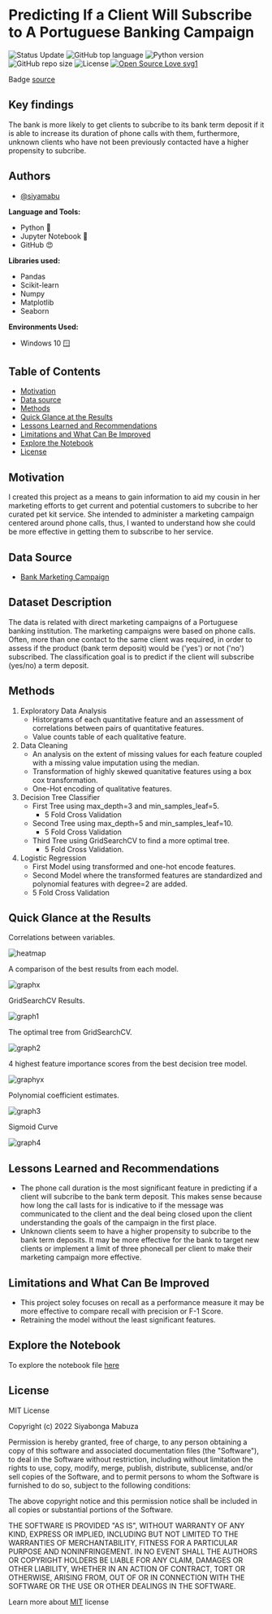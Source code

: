 # Predicting If a Client Will Subscribe to A Portuguese Banking Campaign

![Status Update](https://img.shields.io/badge/Status-Complete-brightgreen) 
![GitHub top language](https://img.shields.io/github/languages/top/sverma1012/income-level?color=%23F37626&logo=Jupyter&logoColor=%23F37626&style=flat-square)
![Python version](https://img.shields.io/badge/Python%20version-3.10%2B-lightgrey)
![GitHub repo size](https://img.shields.io/github/repo-size/siyamabu/Portuguese-Banking-Campaign)
![License](https://img.shields.io/badge/License-MIT-green)
[![Open Source Love svg1](https://badges.frapsoft.com/os/v1/open-source.svg?v=103)](https://github.com/ellerbrock/open-source-badges/)

Badge [source](https://shields.io/)

## Key findings

The bank is more likely to get clients to subcribe to its bank term deposit if it is able to increase its duration of phone calls with them, furthermore, unknown clients who have not been previously contacted have a higher propensity to subcribe. 

## Authors

- [@siyamabu](https://www.github.com/siyamabu)

**Language and Tools:**<br />
* Python :snake:
* Jupyter Notebook :notebook:
* GitHub :heart_eyes:

**Libraries used:**<br />
* Pandas
* Scikit-learn
* Numpy
* Matplotlib
* Seaborn

**Environments Used:**<br />
* Windows 10 🪟

## Table of Contents

  - [Motivation](#motivation)
  - [Data source](#data-source)
  - [Methods](#methods)
  - [Quick Glance at the Results](#quick-glance-at-the-results)
  - [Lessons Learned and Recommendations](#lessons-learned-and-recommendations)
  - [Limitations and What Can Be Improved](#limitations-and-what-can-be-improved)
  - [Explore the Notebook](#explore-the-notebook)
  - [License](#license)

## Motivation 

I created this project as a means to gain information to aid my cousin in her marketing efforts to get current and potential customers to subcribe to her curated pet kit service. She intended to administer a marketing campaign centered around phone calls, thus, I wanted to understand how she could be more effective in getting them to subscribe to her service. 

## Data Source

- [Bank Marketing Campaign](https://archive.ics.uci.edu/ml/datasets/Bank+Marketing)

## Dataset Description

The data is related with direct marketing campaigns of a Portuguese banking institution. The marketing campaigns were based on phone calls. Often, more than one contact to the same client was required, in order to assess if the product (bank term deposit) would be ('yes') or not ('no') subscribed. The classification goal is to predict if the client will subscribe (yes/no) a term deposit.

## Methods

1. Exploratory Data Analysis
    * Historgrams of each quantitative feature and an assessment of correlations between pairs of quantitative features. 
    * Value counts table of each qualitative feature. 
2. Data Cleaning
    * An analysis on the extent of missing values for each feature coupled with a missing value imputation using the median. 
    * Transformation of highly skewed quanitative features using a box cox transformation. 
    * One-Hot encoding of qualitative features. 
3. Decision Tree Classifier
   * First Tree using max_depth=3 and min_samples_leaf=5.
      * 5 Fold Cross Validation
   * Second Tree using max_depth=5 and min_samples_leaf=10.
      * 5 Fold Cross Validation
   * Third Tree using GridSearchCV to find a more optimal tree.
      * 5 Fold Cross Validation.
4. Logistic Regression 
   * First Model using transformed and one-hot encode features.
   * Second Model where the transformed features are standardized and polynomial features with degree=2 are added. 
   * 5 Fold Cross Validation

## Quick Glance at the Results

Correlations between variables.

![heatmap](pictures/correlation.png)

A comparison of the best results from each model.

![graphx](pictures/model_results.png)

GridSearchCV Results.

![graph1](pictures/grid_search.png) 

The optimal tree from GridSearchCV.

![graph2](pictures/optimal_tree.png)

4 highest feature importance scores from the best decision tree model.

![graphyx](pictures/feature.png) 

Polynomial coefficient estimates. 

![graph3](pictures/polynomial%20coefficient%20estimates.png)

Sigmoid Curve 

![graph4](pictures/sigmoid_curve.png)

## Lessons Learned and Recommendations
- The phone call duration is the most significant feature in predicting if a client will subcribe to the bank term deposit. This makes sense because how long the call lasts for is indicative to if the message was communicated to the client and the deal being closed upon the client understanding the goals of the campaign in the first place. 
- Unknown clients seem to have a higher propensity to subcribe to the bank term deposits. It may be more effective for the bank to target new clients or implement a limit of three phonecall per client to make their marketing campaign more effective. 

## Limitations and What Can Be Improved
-  This project soley focuses on recall as a performance measure  it may be more effective to compare recall with precision or F-1 Score. 
-  Retraining the model without the least significant features.

## Explore the Notebook

To explore the notebook file [here](https://github.com/siyamabu/Portuguese-Banking-Campaign/blob/main/portuguese_banking_campaign.ipynb)

## License

MIT License

Copyright (c) 2022 Siyabonga Mabuza

Permission is hereby granted, free of charge, to any person obtaining a copy
of this software and associated documentation files (the "Software"), to deal
in the Software without restriction, including without limitation the rights
to use, copy, modify, merge, publish, distribute, sublicense, and/or sell
copies of the Software, and to permit persons to whom the Software is
furnished to do so, subject to the following conditions:

The above copyright notice and this permission notice shall be included in all
copies or substantial portions of the Software.

THE SOFTWARE IS PROVIDED "AS IS", WITHOUT WARRANTY OF ANY KIND, EXPRESS OR
IMPLIED, INCLUDING BUT NOT LIMITED TO THE WARRANTIES OF MERCHANTABILITY,
FITNESS FOR A PARTICULAR PURPOSE AND NONINFRINGEMENT. IN NO EVENT SHALL THE
AUTHORS OR COPYRIGHT HOLDERS BE LIABLE FOR ANY CLAIM, DAMAGES OR OTHER
LIABILITY, WHETHER IN AN ACTION OF CONTRACT, TORT OR OTHERWISE, ARISING FROM,
OUT OF OR IN CONNECTION WITH THE SOFTWARE OR THE USE OR OTHER DEALINGS IN THE
SOFTWARE.

Learn more about [MIT](https://choosealicense.com/licenses/mit/) license


